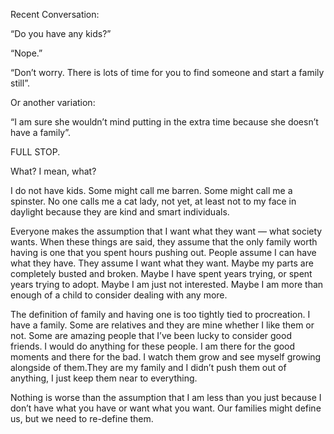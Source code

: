 

Recent Conversation:

“Do you have any kids?”

“Nope.”

“Don’t worry. There is lots of time for you to find someone and start a family still”. 

Or another variation:

“I am sure she wouldn’t mind putting in the extra time because she doesn’t have a family”. 

FULL STOP. 

What? I mean, what? 

I do not have kids. Some might call me barren. Some might call me a spinster. No one calls me a cat lady, not
yet, at least not to my face in daylight because they are kind and smart individuals. 

Everyone makes the assumption that I want what they want — what society wants. When these things are said,
they assume that the only family worth having is one that you spent hours pushing out. People assume I can
have what they have. They assume I want what they want. Maybe my parts are completely busted and broken. Maybe
I have spent years trying, or spent years trying to adopt. Maybe I am just not interested. Maybe I am more
than enough of a child to consider dealing with any more.

The definition of family and having one is too tightly tied to procreation. I have a family. Some are
relatives and they are mine whether I like them or not. Some are amazing people that I’ve been lucky to
consider good friends. I would do anything for these people. I am there for the good moments and there for the
bad. I watch them grow and see myself growing alongside of them.They are my family and I didn’t push them
out of anything, I just keep them near to everything.

Nothing is worse than the assumption that I am less than you just because I don’t have what you have or want
what you want. Our families might define us, but we need to re-define them. 